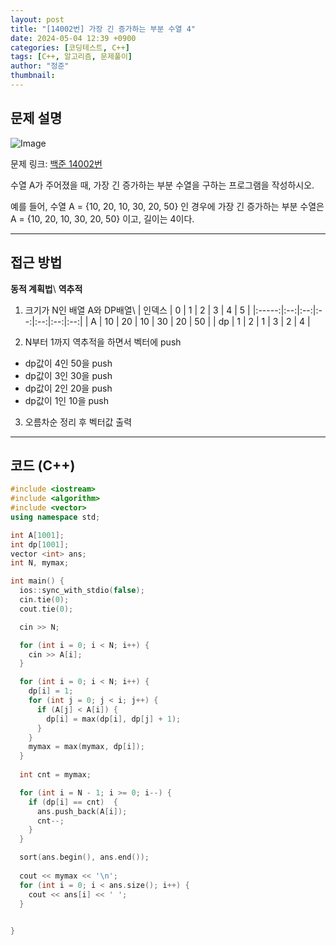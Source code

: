 ```yaml
---
layout: post
title: "[14002번] 가장 긴 증가하는 부분 수열 4"
date: 2024-05-04 12:39 +0900
categories: [코딩테스트, C++]
tags: [C++, 알고리즘, 문제풀이]
author: "정준"
thumbnail: 
---
```


## 문제 설명

![Image](https://github.com/user-attachments/assets/c77ac1fc-16f3-423c-8afa-0004c61ca88d)

문제 링크: [백준 14002번](https://www.acmicpc.net/problem/14002)

수열 A가 주어졌을 때, 가장 긴 증가하는 부분 수열을 구하는 프로그램을 작성하시오.

예를 들어, 수열 A = {10, 20, 10, 30, 20, 50} 인 경우에 가장 긴 증가하는 부분 수열은 A = {10, 20, 10, 30, 20, 50} 이고, 길이는 4이다.

---

## 접근 방법

**동적 계획법**\\
**역추적**

1. 크기가 N인 배열 A와 DP배열\\
| 인덱스 | 0  | 1  | 2  | 3  | 4  | 5  |
|:-----:|:--:|:--:|:--:|:--:|:--:|:--:|
|   A   | 10 | 20 | 10 | 30 | 20 | 50 |
|  dp   |  1 |  2 |  1 |  3 |  2 |  4  |


2. N부터 1까지 역추적을 하면서 벡터에 push
  - dp값이 4인 50을 push
  - dp값이 3인 30을 push
  - dp값이 2인 20을 push
  - dp값이 1인 10을 push

3. 오름차순 정리 후 벡터값 출력

---

## 코드 (C++)

```cpp
#include <iostream>
#include <algorithm>
#include <vector>
using namespace std;

int A[1001];
int dp[1001];
vector <int> ans;
int N, mymax;

int main() { 
  ios::sync_with_stdio(false);
  cin.tie(0);
  cout.tie(0);

  cin >> N;

  for (int i = 0; i < N; i++) {
    cin >> A[i];
  }

  for (int i = 0; i < N; i++) {
    dp[i] = 1;
    for (int j = 0; j < i; j++) {
      if (A[j] < A[i]) {
        dp[i] = max(dp[i], dp[j] + 1);
      }
    }
    mymax = max(mymax, dp[i]);
  }
  
  int cnt = mymax;

  for (int i = N - 1; i >= 0; i--) {
    if (dp[i] == cnt)  {
      ans.push_back(A[i]);
      cnt--;
    }
  }

  sort(ans.begin(), ans.end());
  
  cout << mymax << '\n';
  for (int i = 0; i < ans.size(); i++) {
    cout << ans[i] << ' ';
  }

  
}
```
